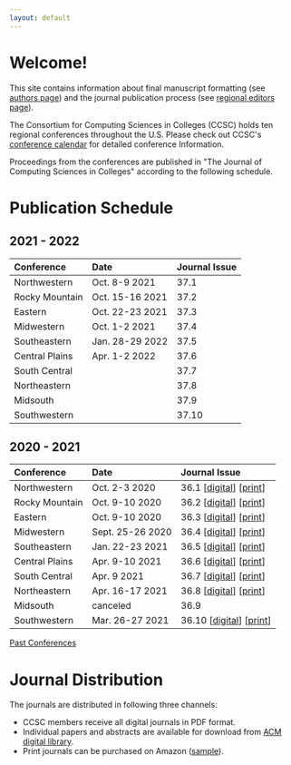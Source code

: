 ```yaml
---
layout: default
---
```

# Welcome!
This site contains information about final manuscript formatting (see [authors page](https://lubaochuan.github.io/ccsc-editor/authors.html))
and the journal publication process (see [regional editors page](https://lubaochuan.github.io/ccsc-editor/editors.html)).

The Consortium for Computing Sciences in Colleges (CCSC) holds ten regional
conferences throughout the U.S. Please check out CCSC's
[conference calendar](http://www.ccsc.org/regions/calendar/)
for detailed conference Information.

Proceedings from the conferences are published in "The Journal of Computing
Sciences in Colleges" according to the following schedule.

# Publication Schedule
## 2021 - 2022

| Conference | Date | Journal Issue |
|:-------------|:------------------|:------|
| Northwestern | Oct. 8-9 2021| 37.1 |
| Rocky Mountain | Oct. 15-16 2021 | 37.2 |
| Eastern | Oct. 22-23 2021 | 37.3 |
| Midwestern | Oct. 1-2 2021 | 37.4 |
| Southeastern | Jan. 28-29 2022 | 37.5 |
| Central Plains | Apr. 1-2 2022 | 37.6 |
| South Central | | 37.7 |
| Northeastern | | 37.8 |
| Midsouth | | 37.9 |
| Southwestern | | 37.10 |

## 2020 - 2021

| Conference | Date | Journal Issue |
|:-------------|:------------------|:------|
| Northwestern | Oct. 2-3 2020| 36.1 [[digital](http://www.ccsc.org/publications/journals/NW2020.pdf)] [[print](https://www.amazon.com/dp/B095G5K2LW)]|
| Rocky Mountain | Oct. 9-10 2020 | 36.2 [[digital](http://www.ccsc.org/publications/journals/RM2020.pdf)] [[print](https://www.amazon.com/dp/B095GJ5WNK)]|
| Eastern | Oct. 9-10 2020 | 36.3 [[digital](http://www.ccsc.org/publications/journals/EA2020.pdf)] [[print](https://www.amazon.com/dp/B08NV684GD)]|
| Midwestern | Sept. 25-26 2020 | 36.4 [[digital](http://www.ccsc.org/publications/journals/MW2020.pdf)] [[print](https://www.amazon.com/dp/B095L5LWXQ)]|
| Southeastern | Jan. 22-23 2021 | 36.5 [[digital](http://www.ccsc.org/publications/journals/SE2020.pdf)] [[print](https://www.amazon.com/dp/B095LH5GWX)]|
| Central Plains | Apr. 9-10 2021 | 36.6 [[digital](http://www.ccsc.org/publications/journals/CP2021.pdf)] [[print](https://www.amazon.com/dp/B0948LNWYR)]|
| South Central | Apr. 9 2021 | 36.7 [[digital](http://www.ccsc.org/publications/journals/SC2021.pdf)] [[print](https://www.amazon.com/dp/B094ZN6FJH)]|
| Northeastern | Apr. 16-17 2021 | 36.8 [[digital](http://www.ccsc.org/publications/journals/NE2021.pdf)] [[print](https://www.amazon.com/dp/B095TCB4RT)]|
| Midsouth | canceled | 36.9 |
| Southwestern | Mar. 26-27 2021 | 36.10 [[digital](http://www.ccsc.org/publications/journals/SW2021.pdf)] [[print](https://www.amazon.com/dp/B096LWMQJ5)]|

[Past Conferences](https://lubaochuan.github.io/ccsc-editor/past_conferences.html)

# Journal Distribution

The journals are distributed in following three channels:
- CCSC members receive all digital journals in PDF format.
- Individual papers and abstracts are available for download from
[ACM digital library](https://dl.acm.org/citation.cfm?id=J420&picked=prox).
- Print journals can be purchased on Amazon ([sample](https://www.amazon.com/dp/1727534379)).
